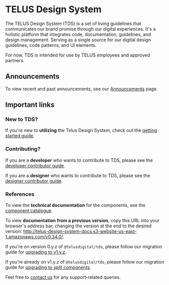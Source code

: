 # TELUS Design System

The TELUS Design System (TDS) is a set of living guidelines that communicates our brand promise through our digital experiences. It's a holistic platform that integrates code, documentation, guidelines, and design management. Serving as a single source for our digital design guidelines, code patterns, and UI elements.

For now, TDS is intended for use by TELUS employees and approved partners.

## Announcements

To view recent and past announcements, see our [Announcements](announcements.html) page.

## Important links

### New to TDS?

If you're new to **utilizing** the Telus Design System, check out the [getting started guide](ref://getting-started/getting-started.html).

### Contributing?

If you are a **developer** who wants to contribute to TDS, please see the [developer contributor guide](ref://contributing/developer-guide.html).

If you are a **designer** who wants to contribute to TDS, please see the [designer contributor guide](ref://contributing/designer-guide.html).

### References

To view the **technical documentation** for the components, see the [component catalogue](ref://components/index.html).

To view **documentation from a previous version**, copy this URL into your browser's address bar, changing the version at the end to the desired version: <http://telus-design-system-docs.s3-website-us-east-1.amazonaws.com/v0.34.0/>.

If you're on version 0.y.z of `@telusdigital/tds`, please follow our migration guide for [upgrading to v1.y.z](https://github.com/telusdigital/tds-core/releases/tag/v1.0.0).

If you're already on v1.y.z of `@telusdigital/tds`, please follow our migration guide for [upgrading to split components](https://github.com/telusdigital/tds-core/releases/tag/v2.0.0).

Feel free to [contact us](./contact.md) for any support-related queries.
